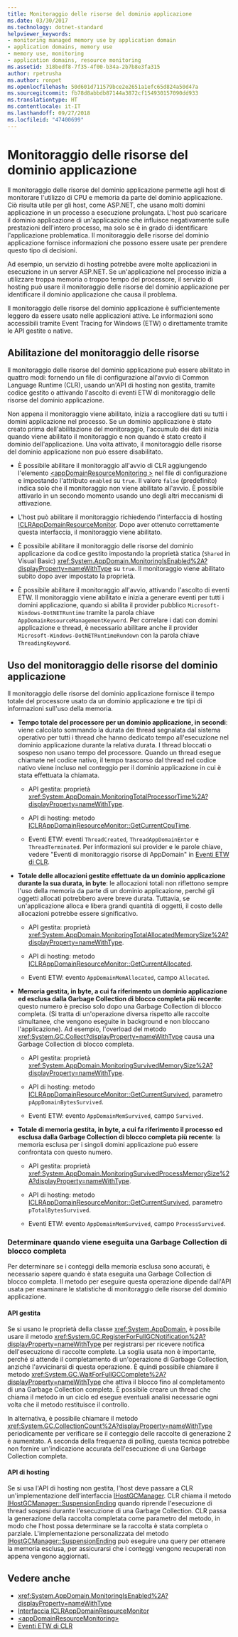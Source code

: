 ```yaml
---
title: Monitoraggio delle risorse del dominio applicazione
ms.date: 03/30/2017
ms.technology: dotnet-standard
helpviewer_keywords:
- monitoring managed memory use by application domain
- application domains, memory use
- memory use, monitoring
- application domains, resource monitoring
ms.assetid: 318bedf8-7f35-4f00-b34a-2b7b8e3fa315
author: rpetrusha
ms.author: ronpet
ms.openlocfilehash: 50d601d711579bce2e2651a1efc65d824a50d47a
ms.sourcegitcommit: fb78d8abbdb87144a3872cf154930157090dd933
ms.translationtype: HT
ms.contentlocale: it-IT
ms.lasthandoff: 09/27/2018
ms.locfileid: "47400699"
---
```

# <a name="application-domain-resource-monitoring"></a>Monitoraggio delle risorse del dominio applicazione
Il monitoraggio delle risorse del dominio applicazione permette agli host di monitorare l'utilizzo di CPU e memoria da parte del dominio applicazione. Ciò risulta utile per gli host, come ASP.NET, che usano molti domini applicazione in un processo a esecuzione prolungata. L'host può scaricare il dominio applicazione di un'applicazione che influisce negativamente sulle prestazioni dell'intero processo, ma solo se è in grado di identificare l'applicazione problematica. Il monitoraggio delle risorse del dominio applicazione fornisce informazioni che possono essere usate per prendere questo tipo di decisioni.  
  
 Ad esempio, un servizio di hosting potrebbe avere molte applicazioni in esecuzione in un server ASP.NET. Se un'applicazione nel processo inizia a utilizzare troppa memoria o troppo tempo del processore, il servizio di hosting può usare il monitoraggio delle risorse del dominio applicazione per identificare il dominio applicazione che causa il problema.  
  
 Il monitoraggio delle risorse del dominio applicazione è sufficientemente leggero da essere usato nelle applicazioni attive. Le informazioni sono accessibili tramite Event Tracing for Windows (ETW) o direttamente tramite le API gestite o native.  
  
## <a name="enabling-resource-monitoring"></a>Abilitazione del monitoraggio delle risorse  
 Il monitoraggio delle risorse del dominio applicazione può essere abilitato in quattro modi: fornendo un file di configurazione all'avvio di Common Language Runtime (CLR), usando un'API di hosting non gestita, tramite codice gestito o attivando l'ascolto di eventi ETW di monitoraggio delle risorse del dominio applicazione.  
  
 Non appena il monitoraggio viene abilitato, inizia a raccogliere dati su tutti i domini applicazione nel processo. Se un dominio applicazione è stato creato prima dell'abilitazione del monitoraggio, l'accumulo dei dati inizia quando viene abilitato il monitoraggio e non quando è stato creato il dominio dell'applicazione. Una volta attivato, il monitoraggio delle risorse del dominio applicazione non può essere disabilitato.  
  
-   È possibile abilitare il monitoraggio all'avvio di CLR aggiungendo l'elemento [\<appDomainResourceMonitoring >](../../../docs/framework/configure-apps/file-schema/runtime/appdomainresourcemonitoring-element.md) nel file di configurazione e impostando l'attributo `enabled` su `true`. Il valore `false` (predefinito) indica solo che il monitoraggio non viene abilitato all'avvio. È possibile attivarlo in un secondo momento usando uno degli altri meccanismi di attivazione.  
  
-   L'host può abilitare il monitoraggio richiedendo l'interfaccia di hosting [ICLRAppDomainResourceMonitor](../../../docs/framework/unmanaged-api/hosting/iclrappdomainresourcemonitor-interface.md). Dopo aver ottenuto correttamente questa interfaccia, il monitoraggio viene abilitato.  
  
-   È possibile abilitare il monitoraggio delle risorse del dominio applicazione da codice gestito impostando la proprietà statica (`Shared` in Visual Basic) <xref:System.AppDomain.MonitoringIsEnabled%2A?displayProperty=nameWithType> su `true`. Il monitoraggio viene abilitato subito dopo aver impostato la proprietà.  
  
-   È possibile abilitare il monitoraggio all'avvio, attivando l'ascolto di eventi ETW. Il monitoraggio viene abilitato e inizia a generare eventi per tutti i domini applicazione, quando si abilita il provider pubblico `Microsoft-Windows-DotNETRuntime` tramite la parola chiave `AppDomainResourceManagementKeyword`. Per correlare i dati con domini applicazione e thread, è necessario abilitare anche il provider `Microsoft-Windows-DotNETRuntimeRundown` con la parola chiave `ThreadingKeyword`.  
  
## <a name="using-arm"></a>Uso del monitoraggio delle risorse del dominio applicazione  
 Il monitoraggio delle risorse del dominio applicazione fornisce il tempo totale del processore usato da un dominio applicazione e tre tipi di informazioni sull'uso della memoria.  
  
-   **Tempo totale del processore per un dominio applicazione, in secondi**: viene calcolato sommando la durata dei thread segnalata dal sistema operativo per tutti i thread che hanno dedicato tempo all'esecuzione nel dominio applicazione durante la relativa durata. I thread bloccati o sospeso non usano tempo del processore. Quando un thread esegue chiamate nel codice nativo, il tempo trascorso dal thread nel codice nativo viene incluso nel conteggio per il dominio applicazione in cui è stata effettuata la chiamata.  
  
    -   API gestita: proprietà <xref:System.AppDomain.MonitoringTotalProcessorTime%2A?displayProperty=nameWithType>.  
  
    -   API di hosting: metodo [ICLRAppDomainResourceMonitor::GetCurrentCpuTime](../../../docs/framework/unmanaged-api/hosting/iclrappdomainresourcemonitor-getcurrentcputime-method.md).  
  
    -   Eventi ETW: eventi `ThreadCreated`, `ThreadAppDomainEnter` e `ThreadTerminated`. Per informazioni sui provider e le parole chiave, vedere "Eventi di monitoraggio risorse di AppDomain" in [Eventi ETW di CLR](../../../docs/framework/performance/clr-etw-events.md).  
  
-   **Totale delle allocazioni gestite effettuate da un dominio applicazione durante la sua durata, in byte**: le allocazioni totali non riflettono sempre l'uso della memoria da parte di un dominio applicazione, perché gli oggetti allocati potrebbero avere breve durata. Tuttavia, se un'applicazione alloca e libera grandi quantità di oggetti, il costo delle allocazioni potrebbe essere significativo.  
  
    -   API gestita: proprietà <xref:System.AppDomain.MonitoringTotalAllocatedMemorySize%2A?displayProperty=nameWithType>.  
  
    -   API di hosting: metodo [ICLRAppDomainResourceMonitor::GetCurrentAllocated](../../../docs/framework/unmanaged-api/hosting/iclrappdomainresourcemonitor-getcurrentallocated-method.md).  
  
    -   Eventi ETW: evento `AppDomainMemAllocated`, campo `Allocated`.  
  
-   **Memoria gestita, in byte, a cui fa riferimento un dominio applicazione ed esclusa dalla Garbage Collection di blocco completa più recente**: questo numero è preciso solo dopo una Garbage Collection di blocco completa. (Si tratta di un'operazione diversa rispetto alle raccolte simultanee, che vengono eseguite in background e non bloccano l'applicazione). Ad esempio, l'overload del metodo <xref:System.GC.Collect?displayProperty=nameWithType> causa una Garbage Collection di blocco completa.  
  
    -   API gestita: proprietà <xref:System.AppDomain.MonitoringSurvivedMemorySize%2A?displayProperty=nameWithType>.  
  
    -   API di hosting: metodo [ICLRAppDomainResourceMonitor::GetCurrentSurvived](../../../docs/framework/unmanaged-api/hosting/iclrappdomainresourcemonitor-getcurrentsurvived-method.md), parametro `pAppDomainBytesSurvived`.  
  
    -   Eventi ETW: evento `AppDomainMemSurvived`, campo `Survived`.  
  
-   **Totale di memoria gestita, in byte, a cui fa riferimento il processo ed esclusa dalla Garbage Collection di blocco completa più recente**: la memoria esclusa per i singoli domini applicazione può essere confrontata con questo numero.  
  
    -   API gestita: proprietà <xref:System.AppDomain.MonitoringSurvivedProcessMemorySize%2A?displayProperty=nameWithType>.  
  
    -   API di hosting: metodo [ICLRAppDomainResourceMonitor::GetCurrentSurvived](../../../docs/framework/unmanaged-api/hosting/iclrappdomainresourcemonitor-getcurrentsurvived-method.md), parametro `pTotalBytesSurvived`.  
  
    -   Eventi ETW: evento `AppDomainMemSurvived`, campo `ProcessSurvived`.  
  
### <a name="determining-when-a-full-blocking-collection-occurs"></a>Determinare quando viene eseguita una Garbage Collection di blocco completa  
 Per determinare se i conteggi della memoria esclusa sono accurati, è necessario sapere quando è stata eseguita una Garbage Collection di blocco completa. Il metodo per eseguire questa operazione dipende dall'API usata per esaminare le statistiche di monitoraggio delle risorse del dominio applicazione.  
  
#### <a name="managed-api"></a>API gestita  
 Se si usano le proprietà della classe <xref:System.AppDomain>, è possibile usare il metodo <xref:System.GC.RegisterForFullGCNotification%2A?displayProperty=nameWithType> per registrarsi per ricevere notifica dell'esecuzione di raccolte complete. La soglia usata non è importante, perché si attende il completamento di un'operazione di Garbage Collection, anziché l'avvicinarsi di questa operazione. È quindi possibile chiamare il metodo <xref:System.GC.WaitForFullGCComplete%2A?displayProperty=nameWithType> che attiva il blocco fino al completamento di una Garbage Collection completa. È possibile creare un thread che chiama il metodo in un ciclo ed esegue eventuali analisi necessarie ogni volta che il metodo restituisce il controllo.  
  
 In alternativa, è possibile chiamare il metodo <xref:System.GC.CollectionCount%2A?displayProperty=nameWithType> periodicamente per verificare se il conteggio delle raccolte di generazione 2 è aumentato. A seconda della frequenza di polling, questa tecnica potrebbe non fornire un'indicazione accurata dell'esecuzione di una Garbage Collection completa.  
  
#### <a name="hosting-api"></a>API di hosting  
 Se si usa l'API di hosting non gestita, l'host deve passare a CLR un'implementazione dell'interfaccia [IHostGCManager](../../../docs/framework/unmanaged-api/hosting/ihostgcmanager-interface.md). CLR chiama il metodo [IHostGCManager::SuspensionEnding](../../../docs/framework/unmanaged-api/hosting/ihostgcmanager-suspensionending-method.md) quando riprende l'esecuzione di thread sospesi durante l'esecuzione di una Garbage Collection. CLR passa la generazione della raccolta completata come parametro del metodo, in modo che l'host possa determinare se la raccolta è stata completa o parziale. L'implementazione personalizzata del metodo [IHostGCManager::SuspensionEnding](../../../docs/framework/unmanaged-api/hosting/ihostgcmanager-suspensionending-method.md) può eseguire una query per ottenere la memoria esclusa, per assicurarsi che i conteggi vengono recuperati non appena vengono aggiornati.  
  
## <a name="see-also"></a>Vedere anche

- <xref:System.AppDomain.MonitoringIsEnabled%2A?displayProperty=nameWithType>  
- [Interfaccia ICLRAppDomainResourceMonitor](../../../docs/framework/unmanaged-api/hosting/iclrappdomainresourcemonitor-interface.md)  
- [\<appDomainResourceMonitoring>](../../../docs/framework/configure-apps/file-schema/runtime/appdomainresourcemonitoring-element.md)  
- [Eventi ETW di CLR](../../../docs/framework/performance/clr-etw-events.md)
